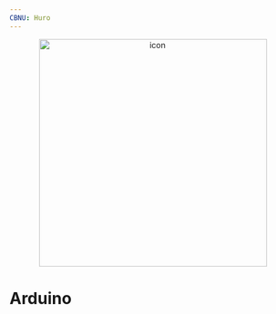 ```yaml
---
CBNU: Huro
---
```


<p align='center'>
  <img src="./DOCS/etc/bobi_dot.png" alt="icon" width="400"> 
</p>

# Arduino
